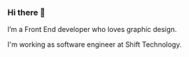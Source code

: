 ### Hi there 👋
I’m a Front End developer who loves graphic design.

I'm working as software engineer at Shift Technology.

